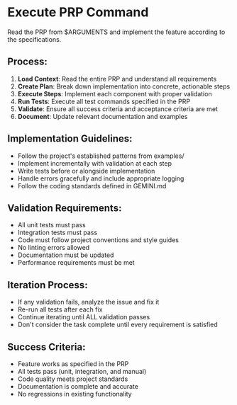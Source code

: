 # Execute PRP Command

Read the PRP from $ARGUMENTS and implement the feature according to the specifications.

## Process:
1. **Load Context**: Read the entire PRP and understand all requirements
2. **Create Plan**: Break down implementation into concrete, actionable steps
3. **Execute Steps**: Implement each component with proper validation
4. **Run Tests**: Execute all test commands specified in the PRP
5. **Validate**: Ensure all success criteria and acceptance criteria are met
6. **Document**: Update relevant documentation and examples

## Implementation Guidelines:
- Follow the project's established patterns from examples/
- Implement incrementally with validation at each step
- Write tests before or alongside implementation
- Handle errors gracefully and include appropriate logging
- Follow the coding standards defined in GEMINI.md

## Validation Requirements:
- All unit tests must pass
- Integration tests must pass
- Code must follow project conventions and style guides
- No linting errors allowed
- Documentation must be updated
- Performance requirements must be met

## Iteration Process:
- If any validation fails, analyze the issue and fix it
- Re-run all tests after each fix
- Continue iterating until ALL validation passes
- Don't consider the task complete until every requirement is satisfied

## Success Criteria:
- Feature works as specified in the PRP
- All tests pass (unit, integration, and manual)
- Code quality meets project standards
- Documentation is complete and accurate
- No regressions in existing functionality

